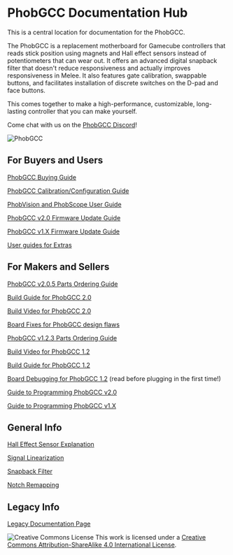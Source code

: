 # PhobGCC Documentation Hub
This is a central location for documentation for the PhobGCC.

The PhobGCC is a replacement motherboard for Gamecube controllers that reads stick position using magnets and Hall effect sensors instead of potentiometers that can wear out.
It offers an advanced digital snapback filter that doesn't reduce responsiveness and actually improves responsiveness in Melee.
It also features gate calibration, swappable buttons, and facilitates installation of discrete switches on the D-pad and face buttons.

This comes together to make a high-performance, customizable, long-lasting controller that you can make yourself.

Come chat with us on the [PhobGCC Discord](https://discord.gg/eNJ7xWMvxf)!

![PhobGCC](For_Makers/BuildPics_2.0.1/Phob2_Front.jpg)

## For Buyers and Users

[PhobGCC Buying Guide](/For_Users/Phob_Buying_Guide.html)

[PhobGCC Calibration/Configuration Guide](/For_Users/Phob_Calibration_Guide_Latest.html)

[PhobVision and PhobScope User Guide](/For_Users/Phobvision_Guide_Latest.html)

[PhobGCC v2.0 Firmware Update Guide](/For_Users/Phob2_Programming_Guide.html)

[PhobGCC v1.X Firmware Update Guide](/For_Users/Phob_Programming_Guide.html)

[User guides for Extras](/For_Users/Extras_Guides)

## For Makers and Sellers

[PhobGCC v2.0.5 Parts Ordering Guide](/For_Makers/Phob2_Ordering_Guide.html)

[Build Guide for PhobGCC 2.0](/For_Makers/Build_Guide_2.0.html)

[Build Video for PhobGCC 2.0](https://www.youtube.com/watch?v=hWuvy4ZEgG0)

[Board Fixes for PhobGCC design flaws](/For_Makers/Board_Fixes.html)

[PhobGCC v1.2.3 Parts Ordering Guide](/For_Makers/Phob_Ordering_Guide.html)

[Build Video for PhobGCC 1.2](https://youtu.be/0QmgswFa1cA)

[Build Guide for PhobGCC 1.2](/For_Makers/Build_Guide_1.2.html)

[Board Debugging for PhobGCC 1.2](/For_Makers/Board_Level_Debugging_1.2.html) (read before plugging in the first time!)

[Guide to Programming PhobGCC v2.0](/For_Users/Phob2_Programming_Guide.html)

[Guide to Programming PhobGCC v1.X](/For_Users/Phob_Programming_Guide.html)

## General Info

[Hall Effect Sensor Explanation](/General_Info/Hall_Effect_Sensors.html)

[Signal Linearization](/General_Info/Signal_Linearization.html)

[Snapback Filter](/General_Info/Snapback_Filter.html)

[Notch Remapping](/General_Info/Notch_Remapping.html)

## Legacy Info

[Legacy Documentation Page](/LEGACY.html)

![Creative Commons License](https://i.creativecommons.org/l/by-sa/4.0/88x31.png)
This work is licensed under a [Creative Commons Attribution-ShareAlike 4.0 International License](http://creativecommons.org/licenses/by-sa/4.0/).
